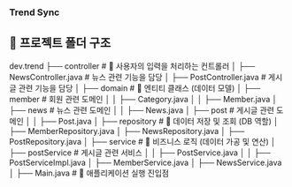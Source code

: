 ### Trend Sync



## 📂 프로젝트 폴더 구조

dev.trend
├── controller          # 📌 사용자의 입력을 처리하는 컨트롤러
│   ├── NewsController.java      # 뉴스 관련 기능을 담당
│   ├── PostController.java      # 게시글 관련 기능을 담당
│
├── domain              # 📌 엔티티 클래스 (데이터 모델)
│   ├── member          # 회원 관련 도메인
│   │   ├── Category.java
│   │   ├── Member.java
│   ├── news            # 뉴스 관련 도메인
│   │   ├── News.java
│   ├── post            # 게시글 관련 도메인
│   │   ├── Post.java
│
├── repository          # 📌 데이터 저장 및 조회 (DB 역할)
│   ├── MemberRepository.java
│   ├── NewsRepository.java
│   ├── PostRepository.java
│
├── service             # 📌 비즈니스 로직 (데이터 가공 및 연산)
│   ├── postService     # 게시글 관련 서비스
│   │   ├── PostService.java
│   │   ├── PostServiceImpl.java
│   ├── MemberService.java
│   ├── NewsService.java
│
├── Main.java           # 📌 애플리케이션 실행 진입점

